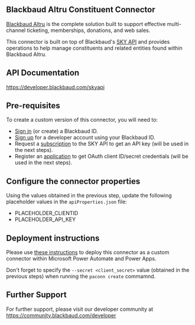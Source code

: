 ## Blackbaud Altru Constituent Connector
[Blackbaud Altru](https://www.blackbaud.com/products/blackbaud-altru) is the complete solution built to support effective multi-channel ticketing, memberships, donations, and web sales.

This connector is built on top of Blackbaud's [SKY API](https://developer.blackbaud.com/skyapi) and provides operations to help manage constituents and related entities found within Blackbaud Altru.

## API Documentation
https://developer.blackbaud.com/skyapi

## Pre-requisites
To create a custom version of this connector, you will need to:
* [Sign in](https://signin.blackbaud.com) (or create) a Blackbaud ID.
* [Sign up](https://developer.blackbaud.com/signup) for a developer account using your Blackbaud ID.
* Request a [subscription](https://developer.blackbaud.com/subscriptions) to the SKY API to get an API key (will be used in the next steps).
* Register an [application](https://developer.blackbaud.com/apps) to get OAuth client ID/secret credentials (will be used in the next steps).

## Configure the connector properties
Using the values obtained in the previous step, update the following placeholder values in the `apiProperties.json` file:
* PLACEHOLDER_CLIENTID
* PLACEHOLDER_API_KEY

## Deployment instructions
Please use [these instructions](https://docs.microsoft.com/en-us/connectors/custom-connectors/paconn-cli) to deploy this connector as a custom connector within Microsoft Power Automate and Power Apps.

Don't forget to specify the `--secret <client_secret>` value (obtained in the previous steps) when running the `paconn create` commamnd.

## Further Support
For further support, please visit our developer community at https://community.blackbaud.com/developer